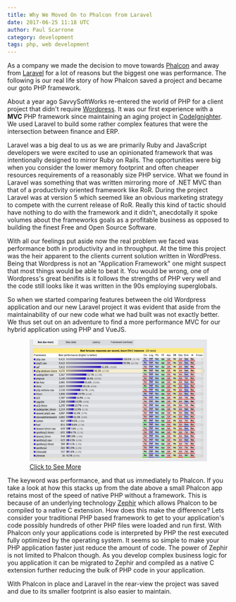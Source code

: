 ```yaml
---
title: Why We Moved On to Phalcon from Laravel
date: 2017-06-25 11:18 UTC
author: Paul Scarrone
category: development
tags: php, web development
---
```


As a company we made the decision to move towards [Phalcon](https://phalconphp.com/en/) and away from [Laravel](https://laravel.com/) for a lot of reasons but the biggest one was performance. The following is our real life story of how Phalcon saved a project and became our goto PHP framework.

About a year ago SavvySoftWorks re-entered the world of PHP for a client project that didn't require [Wordpress](https://wordpress.org/download/). It was our first experience with a **MVC** PHP framework since maintaining an aging project in [CodeIgnighter](https://codeigniter.com/). We used Laravel to build some rather complex features that were the intersection between finance and ERP.

Laravel was a big deal to us as we are primarily Ruby and JavaScript developers we were excited to use an opinionated framework that was intentionally designed to mirror Ruby on Rails. The opportunities were big when you consider the lower memory footprint and often cheaper resources requirements of a reasonably size PHP service. What we found in Laravel was something that was written mirroring more of .NET MVC than that of a productivity oriented framework like RoR. During the project Laravel was at version 5 which seemed like an obvious marketing strategy to compete with the current release of RoR. Really this kind of tactic should have nothing to do with the framework and it didn't, anecdotally it spoke volumes about the frameworks goals as a profitable business as opposed to building the finest Free and Open Source Software.

With all our feelings put aside now the real problem we faced was performance both in productivity and in throughput. At the time this project was the heir apparent to the clients current solution written in WordPress.
Being that Wordpress is not an "Application Framework" one might suspect that most things would be able to beat it. You would be wrong, one of Wordpress's great benifits is it follows the strengths of PHP very well and the code still looks like it was written in the 90s employing superglobals.

So when we started comparing features between the old Wordpress application and our new Laravel project it was evident that aside from the maintainability of our new code what we had built was not exactly better. We thus set out on an adventure to find a more performance MVC for our hybrid application using PHP and VueJS.

<div style="width: 80%; margin:auto;">
    <a target="_blank" href="https://www.techempower.com/benchmarks/#section=data-r13&hw=cl&test=fortune&l=4fthbz"><img src="/blog/images/php-framework-performance-graph.png"/>
    Click to See More</a>
</div>

The keyword was performance, and that us immediately to Phalcon. If you take a look at how this stacks up from the date above a small Phalcon app retains most of the speed of native PHP without a framework. This is because of an underlying technology [Zephir](https://zephir-lang.com/) which allows Phalcon to be compiled to a native C extension. How does this make the difference? Lets consider your traditional PHP based framework to get to your application's code possibly hundreds of other PHP files were loaded and run first. With Phalcon only your applications code is interpreted by PHP the rest executed fully optimized by the operating system. It seems so simple to make your PHP application faster just reduce the amount of code. The power of Zephir is not limited to Phalcon though. As you develop complex business logic for you application it can be migrated to Zephir and compiled as a native C extension further reducing the bulk of PHP code in your application.

With Phalcon in place and Laravel in the rear-view the project was saved and due to its smaller footprint is also easier to maintain.
